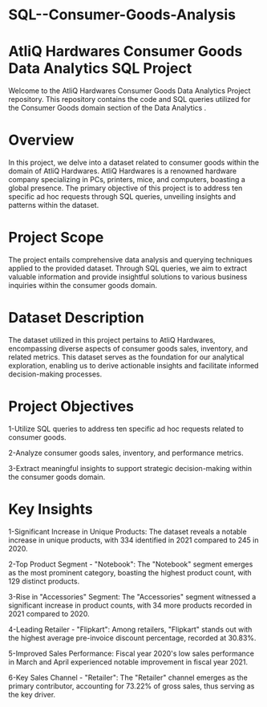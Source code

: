 # SQL--Consumer-Goods-Analysis

# AtliQ Hardwares Consumer Goods Data Analytics SQL Project
 Welcome to the AtliQ Hardwares Consumer Goods Data Analytics Project repository. This repository contains
 the code and SQL queries utilized for the Consumer Goods domain section of the Data Analytics .

# Overview
In this project, we delve into a dataset related to consumer goods within the domain of AtliQ Hardwares. AtliQ Hardwares is a renowned hardware company specializing in PCs, printers, mice, and computers, boasting a global presence. The primary objective of this project is to address ten specific ad hoc requests through SQL queries, unveiling insights and patterns within the dataset.

# Project Scope
The project entails comprehensive data analysis and querying techniques applied to the provided dataset. Through SQL queries, we aim to extract valuable information and provide insightful solutions to various business inquiries within the consumer goods domain.

# Dataset Description
The dataset utilized in this project pertains to AtliQ Hardwares, encompassing diverse aspects of consumer goods sales, inventory, and related metrics. This dataset serves as the foundation for our analytical exploration, enabling us to derive actionable insights and facilitate informed decision-making processes.

# Project Objectives
1-Utilize SQL queries to address ten specific ad hoc requests related to consumer goods.

2-Analyze consumer goods sales, inventory, and performance metrics.

3-Extract meaningful insights to support strategic decision-making within the consumer goods domain.

# Key Insights
1-Significant Increase in Unique Products: The dataset reveals a notable increase in unique products, with 334 identified in 2021 compared to 245 in 2020.

2-Top Product Segment - "Notebook": The "Notebook" segment emerges as the most prominent category, boasting the highest product count, with 129 distinct products.

3-Rise in "Accessories" Segment: The "Accessories" segment witnessed a significant increase in product counts, with 34 more products recorded in 2021 compared to 2020.

4-Leading Retailer - "Flipkart": Among retailers, "Flipkart" stands out with the highest average pre-invoice discount percentage, recorded at 30.83%.

5-Improved Sales Performance: Fiscal year 2020's low sales performance in March and April experienced notable improvement in fiscal year 2021.

6-Key Sales Channel - "Retailer": The "Retailer" channel emerges as the primary contributor, accounting for 73.22% of gross sales, thus serving as the key driver.
